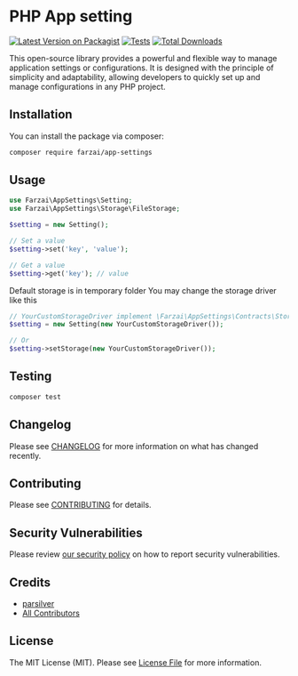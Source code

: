 # PHP App setting

[![Latest Version on Packagist](https://img.shields.io/packagist/v/farzai/app-settings-php.svg?style=flat-square)](https://packagist.org/packages/farzai/app-settings-php)
[![Tests](https://img.shields.io/github/actions/workflow/status/farzai/app-settings-php/run-tests.yml?branch=main&label=tests&style=flat-square)](https://github.com/farzai/app-settings-php/actions/workflows/run-tests.yml)
[![Total Downloads](https://img.shields.io/packagist/dt/farzai/app-settings-php.svg?style=flat-square)](https://packagist.org/packages/farzai/app-settings-php)

This open-source library provides a powerful and flexible way to manage application settings or configurations. It is designed with the principle of simplicity and adaptability, allowing developers to quickly set up and manage configurations in any PHP project.

## Installation

You can install the package via composer:

```bash
composer require farzai/app-settings
```

## Usage

```php
use Farzai\AppSettings\Setting;
use Farzai\AppSettings\Storage\FileStorage;

$setting = new Setting();

// Set a value
$setting->set('key', 'value');

// Get a value
$setting->get('key'); // value
```


Default storage is in temporary folder
You may change the storage driver like this
```php
// YourCustomStorageDriver implement \Farzai\AppSettings\Contracts\StorageRepositoryInterface::class
$setting = new Setting(new YourCustomStorageDriver());

// Or
$setting->setStorage(new YourCustomStorageDriver());
```

## Testing

```bash
composer test
```

## Changelog

Please see [CHANGELOG](CHANGELOG.md) for more information on what has changed recently.

## Contributing

Please see [CONTRIBUTING](https://github.com/spatie/.github/blob/main/CONTRIBUTING.md) for details.

## Security Vulnerabilities

Please review [our security policy](../../security/policy) on how to report security vulnerabilities.

## Credits

- [parsilver](https://github.com/parsilver)
- [All Contributors](../../contributors)

## License

The MIT License (MIT). Please see [License File](LICENSE.md) for more information.
